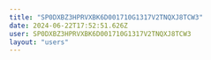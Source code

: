 ```yaml
---
title: "SP0DXBZ3HPRVXBK6D001710G1317V2TNQXJ8TCW3"
date: 2024-06-22T17:52:51.626Z
user: SP0DXBZ3HPRVXBK6D001710G1317V2TNQXJ8TCW3
layout: "users"
---
```

    